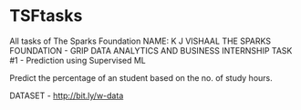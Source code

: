 # TSFtasks
All tasks of The Sparks Foundation
NAME: K J VISHAAL
THE SPARKS FOUNDATION - GRIP
DATA ANALYTICS AND BUSINESS INTERNSHIP
TASK #1 - Prediction using Supervised ML

Predict the percentage of an student based on the no. of study hours.

DATASET - http://bit.ly/w-data
